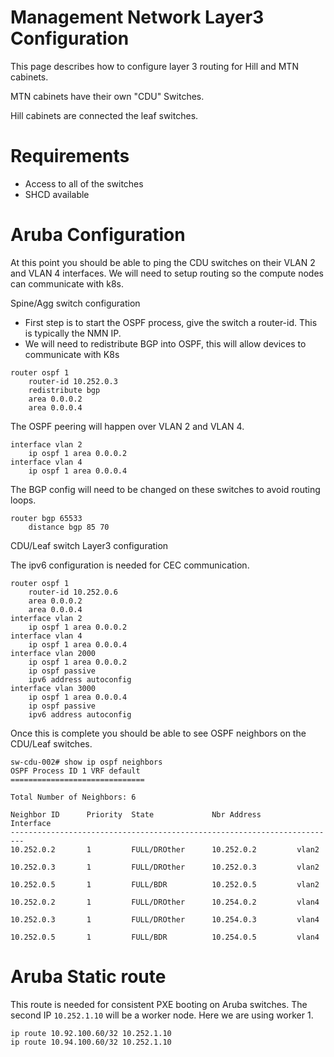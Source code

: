 # Management Network Layer3 Configuration

This page describes how to configure layer 3 routing for Hill and MTN cabinets.

MTN cabinets have their own "CDU" Switches.

Hill cabinets are connected the leaf switches.

# Requirements

- Access to all of the switches
- SHCD available

# Aruba Configuration

At this point you should be able to ping the CDU switches on their VLAN 2 and VLAN 4 interfaces.
We will need to setup routing so the compute nodes can communicate with k8s.

Spine/Agg switch configuration
- First step is to start the OSPF process, give the switch a router-id. This is typically the NMN IP.
- We will need to redistribute BGP into OSPF, this will allow devices to communicate with K8s
```
router ospf 1
    router-id 10.252.0.3
    redistribute bgp
    area 0.0.0.2
    area 0.0.0.4
```
The OSPF peering will happen over VLAN 2 and VLAN 4.
```
interface vlan 2
    ip ospf 1 area 0.0.0.2
interface vlan 4
    ip ospf 1 area 0.0.0.4
```

The BGP config will need to be changed on these switches to avoid routing loops.
```
router bgp 65533
    distance bgp 85 70
```

CDU/Leaf switch Layer3 configuration

The ipv6 configuration is needed for CEC communication.
```
router ospf 1
    router-id 10.252.0.6
    area 0.0.0.2
    area 0.0.0.4
interface vlan 2
    ip ospf 1 area 0.0.0.2
interface vlan 4
    ip ospf 1 area 0.0.0.4
interface vlan 2000
    ip ospf 1 area 0.0.0.2
    ip ospf passive
    ipv6 address autoconfig
interface vlan 3000
    ip ospf 1 area 0.0.0.4
    ip ospf passive
    ipv6 address autoconfig
```

Once this is complete you should be able to see OSPF neighbors on the CDU/Leaf switches.

```
sw-cdu-002# show ip ospf neighbors 
OSPF Process ID 1 VRF default
==============================

Total Number of Neighbors: 6

Neighbor ID      Priority  State             Nbr Address       Interface
-------------------------------------------------------------------------
10.252.0.2       1         FULL/DROther      10.252.0.2         vlan2          

10.252.0.3       1         FULL/DROther      10.252.0.3         vlan2          

10.252.0.5       1         FULL/BDR          10.252.0.5         vlan2          

10.252.0.2       1         FULL/DROther      10.254.0.2         vlan4          

10.252.0.3       1         FULL/DROther      10.254.0.3         vlan4          

10.252.0.5       1         FULL/BDR          10.254.0.5         vlan4 
```

# Aruba Static route
This route is needed for consistent PXE booting on Aruba switches.
The second IP ```10.252.1.10``` will be a worker node.  Here we are using worker 1. 
```
ip route 10.92.100.60/32 10.252.1.10
ip route 10.94.100.60/32 10.252.1.10
```
